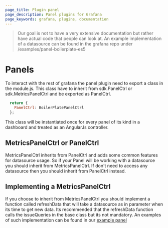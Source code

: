```yaml
---
page_title: Plugin panel
page_description: Panel plugins for Grafana
page_keywords: grafana, plugins, documentation
---
```


 > Our goal is not to have a very extensive documentation but rather have actual code that people can look at. An example implementation of a datasource can be found in the grafana repo under /examples/panel-boilerplate-es5

# Panels

To interact with the rest of grafana the panel plugin need to export a class in the module.js.
This class have to inherit from sdk.PanelCtrl or sdk.MetricsPanelCtrl and be exported as PanelCtrl.

```javascript
  return {
    PanelCtrl: BoilerPlatePanelCtrl
  };
```

This class will be instantiated once for every panel of its kind in a dashboard and treated as an AngularJs controller.

## MetricsPanelCtrl or PanelCtrl

MetricsPanelCtrl inherits from PanelCtrl and adds some common features for datasource usage. So if your Panel will be working with a datasource you should inherit from MetricsPanelCtrl. If don't need to access any datasource then you should inherit from PanelCtrl instead.

## Implementing a MetricsPanelCtrl

If you choose to inherit from MetricsPanelCtrl you should implement a function called refreshData that will take a datasource as in parameter when its time to get new data. Its recommended that the refreshData function calls the issueQueries in the base class but its not mandatory. An examples of such implementation can be found in our [example panel](https://github.com/grafana/grafana/blob/master/examples/panel-boilerplate-es5/module.js#L27-L38)

